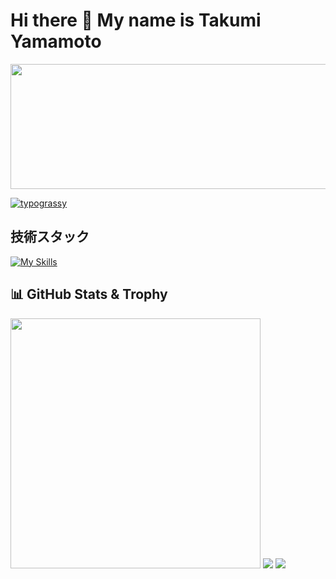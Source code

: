 # Hi there 👋 My name is Takumi Yamamoto

<p align="center">
  <img src="https://github.com/user-attachments/assets/09462770-ee0f-4a28-bced-6df0cb97d4d3" width="600" height="200">
</p>

[![typograssy](https://typograssy.deno.dev/api?text=Takumi%20Yamamoto&20&l0=000&l1=bfdbfe&l2=93c5fd&l3=60a5fa&l4=3b82f6&comment=Welcome%20my%20profile!&bg=000)](https://github.com/takumiyamamoto0924/typograssy)

## 技術スタック

[![My Skills](https://skillicons.dev/icons?i=js,ts,nodejs,react,vue,prisma,tailwind,docker,aws,vim,vscode,git&perline=7)](https://skillicons.dev)

## 📊 GitHub Stats & Trophy

<img src="https://github-readme-stats.vercel.app/api?username=takumiyamamoto0924&show_icons=true&locale=en&theme=tokyonight" width="400" />

<img src="https://github-readme-stats.vercel.app/api/top-langs?username=takumiyamamoto0924&show_icons=true&locale=en&layout=compact&theme=tokyonight"/>

<img src="https://github-profile-trophy.vercel.app/?username=takumiyamamoto0924&theme=tokyonight&no-bg=true" />
